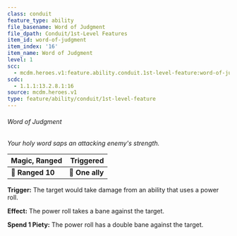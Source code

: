 ```yaml
---
class: conduit
feature_type: ability
file_basename: Word of Judgment
file_dpath: Conduit/1st-Level Features
item_id: word-of-judgment
item_index: '16'
item_name: Word of Judgment
level: 1
scc:
  - mcdm.heroes.v1:feature.ability.conduit.1st-level-feature:word-of-judgment
scdc:
  - 1.1.1:13.2.8.1:16
source: mcdm.heroes.v1
type: feature/ability/conduit/1st-level-feature
---
```


###### Word of Judgment

*Your holy word saps an attacking enemy's strength.*

| **Magic, Ranged** |   **Triggered** |
| ----------------- | --------------: |
| **📏 Ranged 10**  | **🎯 One ally** |

**Trigger:** The target would take damage from an ability that uses a power roll.

**Effect:** The power roll takes a bane against the target.

**Spend 1 Piety:** The power roll has a double bane against the target.
